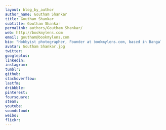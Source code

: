 ```yaml
---
layout: blog_by_author
author_name: Goutham Shankar
title: Goutham Shankar
subtitle: Goutham Shankar
permalink: authors/Goutham Shankar/
web: http://bookmylens.com
email: goutham@bookmylens.com
bio: "Hobbyist photographer, Founder at bookmylens.com, based in Bangalore, India"
avatar: Goutham Shankar.jpg
twitter: 
googleplus:
linkedin:
instagram:
tumblr:
github:
stackoverflow:
lastfm:
dribbble:
pinterest:
foursquare:
steam:
youtube:
soundcloud:
weibo:
flickr:
---
```

